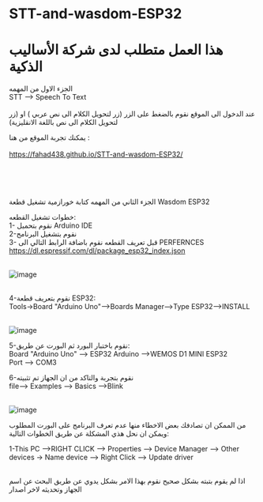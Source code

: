 # STT-and-wasdom-ESP32
# هذا العمل متطلب لدى شركة الأساليب الذكية

الجزء الاول من المهمه
<br />
STT -->  Speech To Text <br />
<br />
عند الدخول الى الموقع نقوم بالضغط على الزر (زر لتحويل الكلام الى نص عربي ) او (زر لتحويل الكلام الى نص باللغة الانقليزية) <br />
 
 يمكنك تجربة الموقع من هنا :
<br />
<br />
https://fahad438.github.io/STT-and-wasdom-ESP32/



<br />

<br />

<br />




الجزء الثاني من المهمه كتابة خورازمية تشغيل قطعة Wasdom ESP32 <br />

خطوات تشغيل القطعه:
<br />
1- نقوم بتحميل Arduino IDE
<br />
2-نقوم بتشغيل البرنامج
<br />
3-  قبل تعريف القطعه نقوم باضافة الرابط التالي الى PERFERNCES
<br />
https://dl.espressif.com/dl/package_esp32_index.json
<br />
<br />

![image](https://user-images.githubusercontent.com/86566999/177462178-92028efe-be21-4b8e-9686-fa0350f03431.png)



<br />
4-نقوم بتعريف قطعة ESP32:
<br />
Tools->Board "Arduino Uno"-->Boards Manager-->Type ESP32-->INSTALL
<br />
<br />

![image](https://user-images.githubusercontent.com/86566999/177462756-99253dc7-a74e-4fbe-afe1-ce5c5701eb4f.png)



5-نقوم باختبار البورد ثم البورت عن طريق:
<br />
Board "Arduino Uno" --> ESP32 Arduino -->WEMOS D1 MINI ESP32
<br />
Port --> COM3



6-نقوم بتجربة والتاكد من ان الجهاز تم تثبيته
<br />
file-->  Examples --> Basics -->Blink
<br />
<br />

![image](https://user-images.githubusercontent.com/86566999/177466523-0f18723d-6b53-4c06-ae20-ecdf5929bdb9.png)





من الممكن ان تصادفك بعض الاخطاء منها عدم تعرف البرنامج على البورت المطلوب ويمكن ان نحل هذي المشكلة عن طريق الخطوات التالية:

1-This PC -->RIGHT CLICK  --> Properties --> Device Manager --> Other devices -> Name device --> Right Click --> Update driver

<br />
اذا لم يقوم بتبته بشكل صحيح نقوم بهذا الامر بشكل يدوي عن طريق البحث عن اسم الجهاز وتحديثه لاخر اصدار




